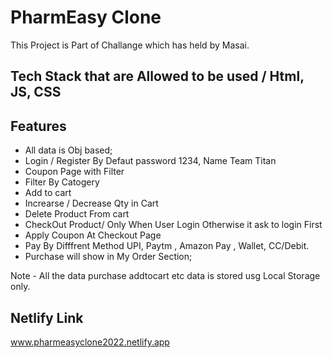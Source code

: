 
# PharmEasy Clone

This Project is Part of Challange  which has held by Masai.




## Tech Stack that are Allowed to be used / Html, JS, CSS






## Features

- All data is Obj based;
- Login / Register By Defaut password 1234, Name Team Titan
- Coupon Page with Filter
- Filter By Catogery
- Add to cart
- Increarse / Decrease Qty in Cart
- Delete Product From cart
- CheckOut Product/ Only When User Login Otherwise it ask to login First
- Apply Coupon At Checkout Page
- Pay By Difffrent Method UPI, Paytm , Amazon Pay , Wallet, CC/Debit.
- Purchase will show in My Order Section;

Note - All the data  purchase addtocart etc data is stored usg Local Storage only.









## Netlify Link

www.pharmeasyclone2022.netlify.app

